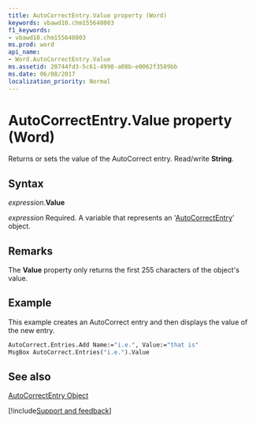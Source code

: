 ```yaml
---
title: AutoCorrectEntry.Value property (Word)
keywords: vbawd10.chm155648003
f1_keywords:
- vbawd10.chm155648003
ms.prod: word
api_name:
- Word.AutoCorrectEntry.Value
ms.assetid: 20744fd3-5c61-4998-a08b-e0062f3589bb
ms.date: 06/08/2017
localization_priority: Normal
---
```



# AutoCorrectEntry.Value property (Word)

Returns or sets the value of the AutoCorrect entry. Read/write  **String**.


## Syntax

_expression_.**Value**

_expression_ Required. A variable that represents an '[AutoCorrectEntry](Word.AutoCorrectEntry.md)' object.


## Remarks

The  **Value** property only returns the first 255 characters of the object's value.


## Example

This example creates an AutoCorrect entry and then displays the value of the new entry.


```vb
AutoCorrect.Entries.Add Name:="i.e.", Value:="that is" 
MsgBox AutoCorrect.Entries("i.e.").Value
```


## See also


[AutoCorrectEntry Object](Word.AutoCorrectEntry.md)

[!include[Support and feedback](~/includes/feedback-boilerplate.md)]